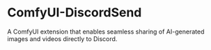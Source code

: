 # ComfyUI-DiscordSend
A ComfyUI extension that enables seamless sharing of AI-generated images and videos directly to Discord.
